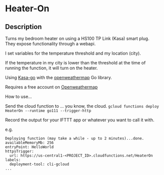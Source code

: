 # Heater-On

## Description

Turns my bedroom heater on using a HS100 TP Link (Kasa) smart plug. They expose functionality through a webapi.

I set variables for the temperature threshold and my location (city).

If the temperature in my city is lower than the threshold
at the time of running the function, it will turn on the heater.

Using [Kasa-go](https://github.com/ivanbeldad/kasa-go) with the [openweathermap](https://github.com/briandowns/openweathermap) Go library.

Requires a free account on [Openweathermap](https://openweathermap.org/)

How to use...

Send the cloud function to ... you know, the cloud.
`gcloud functions deploy HeaterOn --runtime go111 --trigger-http`

Record the output for your IFTTT app or whatever you want to call it with.

e.g.

```
Deploying function (may take a while - up to 2 minutes)...done.
availableMemoryMb: 256
entryPoint: HelloWorld
httpsTrigger:
  url: https://us-central1-<PROJECT_ID>.cloudfunctions.net/HeaterOn
labels:
  deployment-tool: cli-gcloud
...
```
